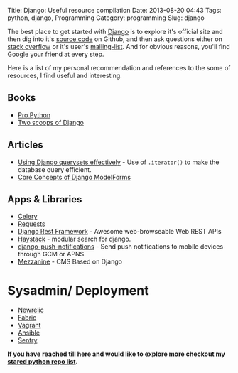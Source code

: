 Title: Django: Useful resource compilation
Date: 2013-08-20 04:43
Tags: python, django, Programming
Category: programming
Slug: django

The best place to get started with [Django][1] is to explore it's official site and then dig into it's [source code][2] on Github, and then ask questions either on [stack overflow][3] or it's user's [mailing-list][4]. And for obvious reasons, you'll find Google your friend at every step.

Here is a list of my personal recommendation and references to the some of resources, I find useful and interesting.

## Books

-  [Pro Python][5]
-  [Two scoops of Django][6]

## Articles

-  [Using Django querysets effectively][7] - Use of ``.iterator()`` to make the database query efficient.
-  [Core Concepts of Django ModelForms][8]

## Apps & Libraries

-  [Celery][9]
-  [Requests][10]
-  [Django Rest Framework][11] - Awesome web-browseable Web REST APIs
-  [Haystack][12] - modular search for django.
-  [django-push-notifications][13] - Send push notifications to mobile devices through GCM or APNS.
-  [Mezzanine][14] - CMS Based on Django

Sysadmin/ Deployment
====================

-  [Newrelic][15]
-  [Fabric][16]
-  [Vagrant][17]
-  [Ansible][18]
-  [Sentry][19]

**If you have reached till here and would like to explore more checkout [my stared python repo list][20].**


  [1]: https://www.djangoproject.com/
  [2]: https://github.com/django/django
  [3]: http://stackoverflow.com/questions/tagged/django
  [4]: https://groups.google.com/forum/?fromgroups#!forum/django-users
  [5]: http://propython.com/
  [6]: https://django.2scoops.org/
  [7]: http://blog.etianen.com/blog/2013/06/08/django-querysets/
  [8]: http://pydanny.com/core-concepts-django-modelforms.html
  [9]: http://docs.celeryproject.org/en/latest/django/index.html
  [10]: http://docs.python-requests.org/en/latest/
  [11]: https://github.com/tomchristie/django-rest-framework
  [12]: http://haystacksearch.org/
  [13]: https://github.com/Adys/django-push-notifications
  [14]: http://mezzanine.jupo.org/
  [15]: http://newrelic.com/
  [16]: http://docs.fabfile.org/en/1.6/
  [17]: http://www.vagrantup.com/
  [18]: https://github.com/ansible/ansible
  [19]: https://getsentry.com
  [20]: https://github.com/stars/theskumar?direction=desc&language=python&q=&sort=stars
